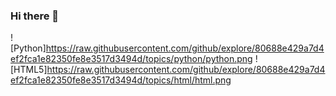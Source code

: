 ### Hi there 👋

![Python]https://raw.githubusercontent.com/github/explore/80688e429a7d4ef2fca1e82350fe8e3517d3494d/topics/python/python.png
![HTML5]https://raw.githubusercontent.com/github/explore/80688e429a7d4ef2fca1e82350fe8e3517d3494d/topics/html/html.png


<!--
**danielbecher/danielbecher** is a ✨ _special_ ✨ repository because its `README.md` (this file) appears on your GitHub profile.

Here are some ideas to get you started:

- 🔭 I’m currently working on ...
- 🌱 I’m currently learning ...
- 👯 I’m looking to collaborate on ...
- 🤔 I’m looking for help with ...
- 💬 Ask me about ...
- 📫 How to reach me: ...
- 😄 Pronouns: ...
- ⚡ Fun fact: ...
-->
